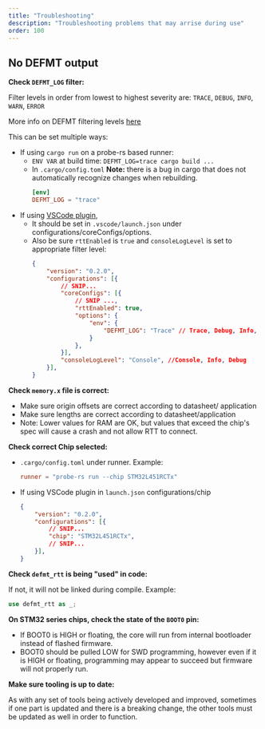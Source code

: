 ```yaml
---
title: "Troubleshooting"
description: "Troubleshooting problems that may arrise during use"
order: 100
---
```


## No DEFMT output

**Check `DEFMT_LOG` filter:**

Filter levels in order from lowest to highest severity are: `TRACE`, `DEBUG`, `INFO`, `WARN`, `ERROR`

More info on DEFMT filtering levels [here](https://defmt.ferrous-systems.com/filtering.html)

This can be set multiple ways:
- If using `cargo run` on a probe-rs based runner:
  - `ENV VAR` at build time: `DEFMT_LOG=trace cargo build ...`
  - In `.cargo/config.toml` **Note:** there is a bug in cargo that does not automatically recognize changes when rebuilding.
    ```toml
    [env]
    DEFMT_LOG = "trace"
    ```
- If using [VSCode plugin](https://probe.rs/docs/tools/debugger/),
  - It should be set in `.vscode/launch.json` under configurations/coreConfigs/options.
  - Also be sure `rttEnabled` is `true` and `consoleLogLevel` is set to appropriate filter level:
    ```json
    {
        "version": "0.2.0",
        "configurations": [{
            // SNIP...
            "coreConfigs": [{
                // SNIP ...,
                "rttEnabled": true,
                "options": {
                    "env": {
                        "DEFMT_LOG": "Trace" // Trace, Debug, Info, Warn, Error
                    }
                },
            }],
            "consoleLogLevel": "Console", //Console, Info, Debug
        }],
    }
    ```


**Check `memory.x` file is correct:**

- Make sure origin offsets are correct according to datasheet/ application
- Make sure lengths are correct according to datasheet/application
- Note: Lower values for RAM are OK, but values that exceed the chip's spec will cause a crash and not allow RTT to connect.


**Check correct Chip selected:**

- `.cargo/config.toml` under runner. Example:
    ``` toml
    runner = "probe-rs run --chip STM32L451RCTx"
    ```
- If using VSCode plugin in `launch.json` configurations/chip
    ```json
    {
        "version": "0.2.0",
        "configurations": [{
            // SNIP...
            "chip": "STM32L451RCTx",
            // SNIP...
        }],
    }
    ```

**Check `defmt_rtt` is being "used" in code:**

If not, it will not be linked during compile. Example:
```rust
use defmt_rtt as _;
```

**On STM32 series chips, check the state of the `BOOT0` pin:**

- If BOOT0 is HIGH or floating, the core will run from internal bootloader instead of flashed firmware.
- BOOT0 should be pulled LOW for SWD programming, however even if it is HIGH or floating, programming may appear to succeed but firmware will not properly run.

**Make sure tooling is up to date:**

As with any set of tools being actively developed and improved, sometimes if one part is updated and there is a breaking change, the other tools must be updated as well in order to function.
